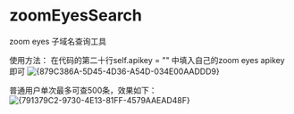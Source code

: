 # zoomEyesSearch
zoom eyes 子域名查询工具

使用方法：
在代码的第二十行self.apikey = "" 中填入自己的zoom eyes apikey 即可
![{879C386A-5D45-4D36-A54D-034E00AADDD9}](https://github.com/user-attachments/assets/20652dc0-66e8-4969-a57a-e0ceef2f8aa8)

普通用户单次最多可查500条，效果如下：
![{791379C2-9730-4E13-81FF-4579AAEAD48F}](https://github.com/user-attachments/assets/3779b867-bbfd-4db8-a489-4cc00482f060)
